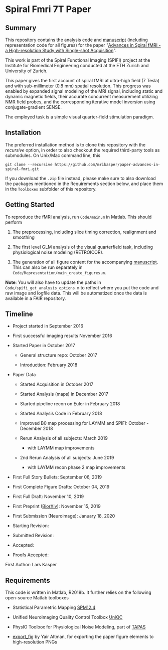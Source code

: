 Spiral Fmri 7T Paper
====================

Summary
-------

This repository contains the analysis code and [manuscript](Manuscript.md) 
(including representation code for all figures) for the paper 
"[Advances in Spiral fMRI - a High-resolution Study with Single-shot Acquisition](https://www.biorxiv.org/content/10.1101/842179v2)".

This work is part of the Spiral Functional Imaging (SPIFI) project at the
Institute for Biomedical Engineering conducted at the ETH Zurich and University
of Zurich.

This paper gives the first account of spiral fMRI at ultra-high field (7 Tesla)
and with sub-millimeter (0.8 mm) spatial resolution. This progress was enabled
by expanded signal modeling of the MRI signal, including static and dynamic
magnetic fields, their accurate concurrent measurement utilizing NMR field
probes, and the corresponding iterative model inversion using conjugate-gradient
SENSE.

The employed task is a simple visual quarter-field stimulation paradigm.

Installation
------------

The preferred installation method is to clone this repository with the
*recursive* option, in order to also checkout the required third-party tools as
submodules. On Unix/Mac command line, this

`git clone --recursive https://github.com/mrikasper/paper-advances-in-spiral-fmri.git`

If you download the `.zip` file instead, please make sure to also download the
packages mentioned in the Requirements section below, and place them in the
`Toolboxes` subfolder of this repository.

Getting Started
---------------

To reproduce the fMRI analysis, run `Code/main.m` in Matlab. This should perform

1.  The preprocessing, including slice timing correction, realignment and
    smoothing

2.  The first level GLM analysis of the visual quarterfield task, including
    physiological noise modeling (RETROICOR).

3.  The generation of all figure content for the accompanying 
    [manuscript](Manuscript.md). This can also be run separately in
    `Code/Representation/main_create_figures.m`.

**Note**: You will also have to update the paths in
`Code/spifi_get_analysis_options.m` to reflect where you put the code and raw
image and logfile data. This will be automatized once the data is available in a
FAIR repository.

Timeline
--------

-   Project started in September 2016

-   First successful imaging results November 2016

-   Started Paper in October 2017

    -   General structure repo: October 2017

    -   Introduction: February 2018

-   Paper Data

    -   Started Acquisition in October 2017

    -   Started Analysis (maps) in December 2017

    -   Started pipeline recon on Euler in February 2018

    -   Started Analysis Code in February 2018

    -   Improved B0 map processing for LAYMM and SPIFI: October - December 2018

    -   Rerun Analysis of all subjects: March 2019

        -   with LAYMM map improvements

    -   2nd Rerun Analysis of all subjects: June 2019

        -   with LAYMM recon phase 2 map improvements

-   First Full Story Bullets: September 06, 2019

-   First Complete Figure Drafts: October 04, 2019

-   First Full Draft: November 10, 2019

-   First Preprint ([BiorXiv](https://www.biorxiv.org/content/10.1101/842179v1)): November 15, 2019 

-   First Submission (Neuroimage): January 18, 2020

-   Starting Revision:

-   Submitted Revision:

-   Accepted:

-   Proofs Accepted:

First Author: Lars Kasper

Requirements
------------

This code is written in Matlab, R2018b. It further relies on the following
open-source Matlab toolboxes

-   Statistical Parametric Mapping [SPM12.4](https://github.com/spm-central/spm12)

-   Unified NeuroImaging Quality Control Toolbox [UniQC](https://gitlab.ethz.ch/uniqc/uniqc-code)

-   PhysIO Toolbox for Physiological Noise Modeling, part of [TAPAS](https://translationalneuromodeling.github.io/tapas)

-   [export_fig](https://github.com/altmany/export_fig.git) by Yair Altman, for
exporting the paper figure elements to high-resolution PNGs
